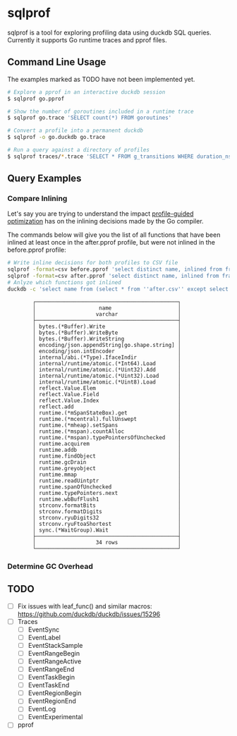 # sqlprof

sqlprof is a tool for exploring profiling data using duckdb SQL queries.
Currently it supports Go runtime traces and pprof files.

## Command Line Usage

The examples marked as TODO have not been implemented yet.

``` bash
# Explore a pprof in an interactive duckdb session
$ sqlprof go.pprof

# Show the number of goroutines included in a runtime trace
$ sqlprof go.trace 'SELECT count(*) FROM goroutines'

# Convert a profile into a permanent duckdb
$ sqlprof -o go.duckdb go.trace

# Run a query against a directory of profiles
$ sqlprof traces/*.trace 'SELECT * FROM g_transitions WHERE duration_ns > 50e6'
```

## Query Examples

### Compare Inlining

Let's say you are trying to understand the impact [profile-guided optimization](https://go.dev/doc/pgo) has on the inlining decisions made by the Go compiler.

The commands below will give you the list of all functions that have been inlined at least once in the after.pprof profile, but were not inlined in the before.pprof profile:

```bash
# Write inline decisions for both profiles to CSV file
sqlprof -format=csv before.pprof 'select distinct name, inlined from frames join functions using (function_id)' > before.csv
sqlprof -format=csv after.pprof 'select distinct name, inlined from frames join functions using (function_id)' > after.csv
# Anlyze which functions got inlined
duckdb -c 'select name from (select * from ''after.csv'' except select * from ''before.csv'' b) where inlined order by 1'
```
```
        ┌─────────────────────────────────────────────┐
        │                    name                     │
        │                   varchar                   │
        ├─────────────────────────────────────────────┤
        │ bytes.(*Buffer).Write                       │
        │ bytes.(*Buffer).WriteByte                   │
        │ bytes.(*Buffer).WriteString                 │
        │ encoding/json.appendString[go.shape.string] │
        │ encoding/json.intEncoder                    │
        │ internal/abi.(*Type).IfaceIndir             │
        │ internal/runtime/atomic.(*Int64).Load       │
        │ internal/runtime/atomic.(*Uint32).Add       │
        │ internal/runtime/atomic.(*Uint32).Load      │
        │ internal/runtime/atomic.(*Uint8).Load       │
        │ reflect.Value.Elem                          │
        │ reflect.Value.Field                         │
        │ reflect.Value.Index                         │
        │ reflect.add                                 │
        │ runtime.(*mSpanStateBox).get                │
        │ runtime.(*mcentral).fullUnswept             │
        │ runtime.(*mheap).setSpans                   │
        │ runtime.(*mspan).countAlloc                 │
        │ runtime.(*mspan).typePointersOfUnchecked    │
        │ runtime.acquirem                            │
        │ runtime.addb                                │
        │ runtime.findObject                          │
        │ runtime.gcDrain                             │
        │ runtime.greyobject                          │
        │ runtime.mmap                                │
        │ runtime.readUintptr                         │
        │ runtime.spanOfUnchecked                     │
        │ runtime.typePointers.next                   │
        │ runtime.wbBufFlush1                         │
        │ strconv.formatBits                          │
        │ strconv.formatDigits                        │
        │ strconv.ryuDigits32                         │
        │ strconv.ryuFtoaShortest                     │
        │ sync.(*WaitGroup).Wait                      │
        ├─────────────────────────────────────────────┤
        │                   34 rows                   │
        └─────────────────────────────────────────────┘
```

### Determine GC Overhead

## TODO

- [ ] Fix issues with leaf_func() and similar macros: https://github.com/duckdb/duckdb/issues/15296
- [ ] Traces
    - [ ] EventSync
    - [ ] EventLabel
    - [ ] EventStackSample
    - [ ] EventRangeBegin
    - [ ] EventRangeActive
    - [ ] EventRangeEnd
    - [ ] EventTaskBegin
    - [ ] EventTaskEnd
    - [ ] EventRegionBegin
    - [ ] EventRegionEnd
    - [ ] EventLog
    - [ ] EventExperimental
- [ ] pprof